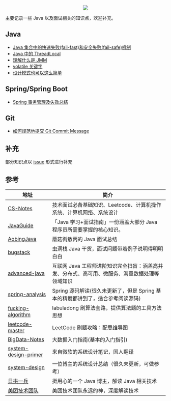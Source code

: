 
<p align="center">
<a href="https://github.com/yifanzheng/java-notes" target="_blank">
<img src="https://i.loli.net/2020/09/14/yKzFE7UO2SQfdRb.png"/></a>
</p>

主要记录一些 Java 以及面试相关的知识点，欢迎补充。

## Java

- [Java 集合中的快速失败(fail-fast)和安全失败(fail-safe)机制](docs/java/fail-fast&fail-safe.md)
- [Java 中的 ThreadLocal](docs/java/聊一聊Java中的ThreadLocal.md)
- [理解什么是 JMM](docs/java/理解什么是JMM.md)
- [volatile 关键字](docs/java/volatile关键字.md)
- [设计模式也可以这么简单](docs/java/设计模式也可以这么简单.md)

## Spring/Spring Boot

- [Spring 事务管理及失效总结](docs/spring/Spring事务管理及失效总结.md)

## Git

- [如何规范地提交 Git Commit Message](docs/git/git-commit-message.md)

## 补充

部分知识点以 [issue](https://github.com/yifanzheng/java-notes/issues) 形式进行补充

## 参考

<table>
<thead>
<tr>
<th>地址</th>
<th>简介</th>
</tr>
</thead>
<tbody>
<tr>
<td><a href="https://github.com/CyC2018/CS-Notes">CS-Notes</a></td>
<td>技术面试必备基础知识、Leetcode、计算机操作系统、计算机网络、系统设计</td>
</tr>
<tr>
<td><a href="https://github.com/Snailclimb/JavaGuide">JavaGuide</a></td>
<td>「Java 学习+面试指南」一份涵盖大部分 Java 程序员所需要掌握的核心知识。</td>
</tr>
<tr>
<td><a href="https://github.com/AobingJava/JavaFamily">AobingJava</a></td>
<td>蘑菇街敖丙的 Java 面试总结</td>
</tr>
<tr>
<td><a href="https://bugstack.cn/" rel="nofollow">bugstack</a></td>
<td>虫洞栈 Java 干货，面试问题带着例子说明得明明白白</td>
</tr>
<tr>
<td><a href="https://github.com/doocs/advanced-java">advanced-java</a></td>
<td>互联网 Java 工程师进阶知识完全扫盲：涵盖高并发、分布式、高可用、微服务、海量数据处理等领域知识</td>
</tr>
<tr>
<td><a href="https://github.com/seaswalker/spring-analysis">spring-analysis</a></td>
<td>Spring 源码解读(很久未更新了，但是 Spring 基本的精髓都讲到了，适合参考阅读源码)</td>
</tr>
<tr>
<td><a href="https://github.com/labuladong/fucking-algorithm">fucking-algorithm</a></td>
<td>labuladong 刷算法套路，提供算法题的工具方法思想</td>
</tr>
<tr>
<td><a href="https://github.com/youngyangyang04/leetcode-master">leetcode-master</a></td>
<td>LeetCode 刷题攻略：配思维导图</td>
</tr>
<tr>
<td><a href="https://github.com/heibaiying/BigData-Notes">BigData-Notes</a></td>
<td>大数据入门指南(基本的入门指引)</td>
</tr>
<tr>
<td><a href="https://github.com/donnemartin/system-design-primer/blob/master/README-zh-Hans.md">system-design-primer</a></td>
<td>来自微软的系统设计笔记，国人翻译</td>
</tr>
<tr>
<td><a href="https://github.com/soulmachine/system-design/blob/master/cn/SUMMARY.md">system-design</a></td>
<td>一位博主的系统设计总结（很久未更新，可做参考）</td>
</tr>
<tr>
<td><a href="https://dayarch.top/" rel="nofollow">日拱一兵</a></td>
<td>挺用心的一个 Java 博主，解读 Java 相关技术</td>
</tr>
<tr>
<td><a href="https://tech.meituan.com/" rel="nofollow">美团技术团队</a></td>
<td>美团技术团队永远的神，深度解读技术</td>
</tr>
</tbody>
</table>
